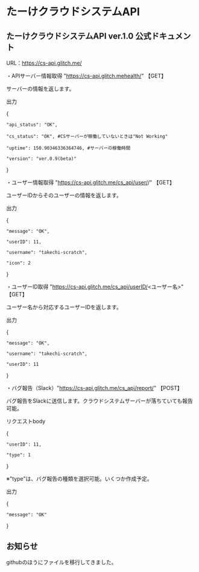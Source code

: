 # たーけクラウドシステムAPI

## たーけクラウドシステムAPI ver.1.0 公式ドキュメント

URL：https://cs-api.glitch.me/

・APIサーバー情報取得 "https://cs-api.glitch.mehealth/" 【GET】

サーバーの情報を返します。

出力

{
    
    "api_status": "OK",
    
    "cs_status": "OK", #CSサーバーが稼働していないときは"Not Working"
    
    "uptime": 150.90346336364746, #サーバーの稼働時間
    
    "version": "ver.0.9(beta)"

}


・ユーザー情報取得 "https://cs-api.glitch.me/cs_api/user/<userID>/" 【GET】

ユーザーIDからそのユーザーの情報を返します。

出力

{
    
    "message": "OK",
    
    "userID": 11,
    
    "username": "takechi-scratch",
    
    "icon": 2

}


・ユーザーID取得 "https://cs-api.glitch.me/cs_api/userID/<ユーザー名>" 【GET】

ユーザー名から対応するユーザーIDを返します。

出力

{
    
    "message": "OK",
   
    "username": "takechi-scratch",
   
    "userID": 11   

}


・バグ報告（Slack）"https://cs-api.glitch.me/cs_api/report/" 【POST】

バグ報告をSlackに送信します。クラウドシステムサーバーが落ちていても報告可能。

リクエストbody

{
   
    "userID": 11,
   
    "type": 1

}

※"type"は、バグ報告の種類を選択可能。いくつか作成予定。

出力

{
   
    "message": "OK"

}

## お知らせ
githubのほうにファイルを移行してきました。
